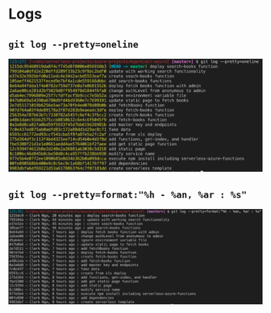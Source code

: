 # Logs
## `git log --pretty=oneline`
![](/images/git_log_pretty.png)

## `git log --pretty=format:"%h - %an, %ar : %s"`
![](/images/git_log_pretty_format.png)